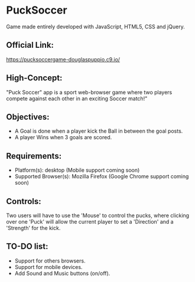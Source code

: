 
# PuckSoccer

Game made entirely developed with JavaScript, HTML5, CSS and jQuery.


## Official Link:
https://pucksoccergame-douglaspuppio.c9.io/

## High-Concept:
"Puck Soccer" app is a sport web-browser game where two players compete against each other in an exciting Soccer match!"

## Objectives:
- A Goal is done when a player kick the Ball in between the goal posts.
- A player Wins when 3 goals are scored.

## Requirements:
- Platform(s): desktop (Mobile support coming soon)
- Supported Browser(s): Mozilla Firefox (Google Chrome support coming soon)

## Controls:
Two users will have to use the 'Mouse' to control the pucks, where clicking over one 'Puck' will allow the current player to set a 'Direction' and a 'Strength' for the kick.

## TO-DO list:
- Support for others browsers.
- Support for mobile devices.
- Add Sound and Music buttons (on/off).
